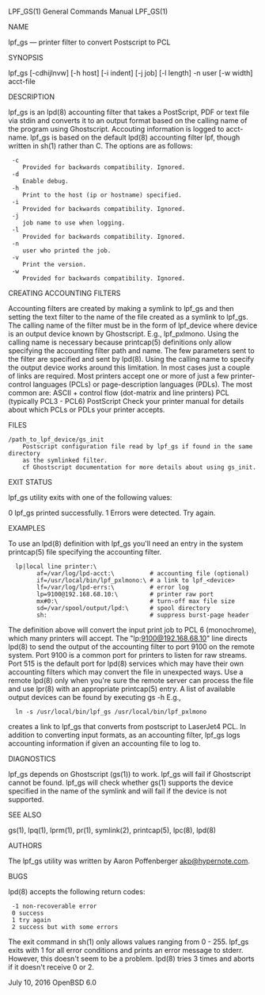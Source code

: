 LPF_GS(1) General Commands Manual LPF_GS(1)

NAME

lpf_gs — printer filter to convert Postscript to PCL

SYNOPSIS

lpf_gs [-cdhijlnvw] [-h host] [-i indent] [-j job] [-l length] -n user [-w 
       width] acct-file

DESCRIPTION

lpf_gs is an lpd(8) accounting filter that takes a PostScript, PDF or text file
via stdin and converts it to an output format based on the calling name of the
program using Ghostscript. Accouting information is logged to acct-name.
lpf_gs is based on the default lpd(8) accounting filter lpf, though written in 
sh(1) rather than C.
The options are as follows:

```
 -c
    Provided for backwards compatibility. Ignored.
 -d
    Enable debug.
 -h
    Print to the host (ip or hostname) specified.
 -i
    Provided for backwards compatibility. Ignored.
 -j
    job name to use when logging.
 -l
    Provided for backwards compatibility. Ignored.
 -n
    user who printed the job.
 -v
    Print the version.
 -w
    Provided for backwards compatibility. Ignored.
```

CREATING ACCOUNTING FILTERS

Accounting filters are created by making a symlink to lpf_gs and then
setting the text filter to the name of the file created as a symlink
to lpf_gs. The calling name of the filter must be in the form of
lpf_device where device is an output device known by Ghostscript.
E.g., lpf_pxlmono. Using the calling name is necessary because
printcap(5) definitions only allow specifying the accounting filter
path and name. The few parameters sent to the filter are specified and
sent by lpd(8). Using the calling name to specify the output device
works around this limitation. In most cases just a couple of links are
required. Most printers accept one or more of just a few
printer-control languages (PCLs) or page-description languages (PDLs).
The most common are: ASCII + control flow (dot-matrix and line
printers) PCL (typically PCL3 - PCL6) PostScript Check your printer
manual for details about which PCLs or PDLs your printer accepts.

FILES
```
/path_to_lpf_device/gs_init
    Postscript configuration file read by lpf_gs if found in the same directory
    as the symlinked filter.
    cf Ghostscript documentation for more details about using gs_init.
```

EXIT STATUS

lpf_gs utility exits with one of the following values:

0
    lpf_gs printed successfully.
1
    Errors were detected. Try again.

EXAMPLES

To use an lpd(8) definition with lpf_gs you'll need an entry in the system 
printcap(5) file specifying the accounting filter.

```
  lp|local line printer:\
        af=/var/log/lpd-acct:\          # accounting file (optional)
        if=/usr/local/bin/lpf_pxlmono:\ # a link to lpf_<device>
        lf=/var/log/lpd-errs:\          # error log
        lp=9100@192.168.68.10:\         # printer raw port
        mx#0:\                          # turn-off max file size
        sd=/var/spool/output/lpd:\      # spool directory
        sh:                             # suppress burst-page header
```

The definition above will convert the input print job to PCL 6 (monochrome),
which many printers will accept.
The "lp:9100@192.168.68.10" line directs lpd(8) to send the output of the
accounting filter to port 9100 on the remote system.
Port 9100 is a common port for printers to listen for raw streams. Port 515 is
the default port for lpd(8) services which may have their own accounting
filters which may convert the file in unexpected ways.
Use a remote lpd(8) only when you're sure the remote server can process the
file and use lpr(8) with an appropriate printcap(5) entry.
A list of available output devices can be found by executing gs -h
E.g.,
```
  ln -s /usr/local/bin/lpf_gs /usr/local/bin/lpf_pxlmono
```
creates a link to lpf_gs that converts from postscript to LaserJet4 PCL.
In addition to converting input formats, as an accounting filter, lpf_gs logs
accounting information if given an accounting file to log to.

DIAGNOSTICS

lpf_gs depends on Ghostscript (gs(1)) to work. lpf_gs will fail if Ghostscript
cannot be found.
lpf_gs will check whether gs(1) supports the device specified in the name of
the symlink and will fail if the device is not supported.

SEE ALSO

gs(1), lpq(1), lprm(1), pr(1), symlink(2), printcap(5), lpc(8), lpd(8)

AUTHORS

The lpf_gs utility was written by Aaron Poffenberger <akp@hypernote.com>.

BUGS

lpd(8) accepts the following return codes:
```
 -1 non-recoverable error
 0 success
 1 try again
 2 success but with some errors
```

The exit command in sh(1) only allows values ranging from 0 - 255. lpf_gs exits
with 1 for all error conditions and prints an error message to stderr. However,
this doesn't seem to be a problem. lpd(8) tries 3 times and aborts if it
doesn't receive 0 or 2.

July 10, 2016  OpenBSD 6.0
